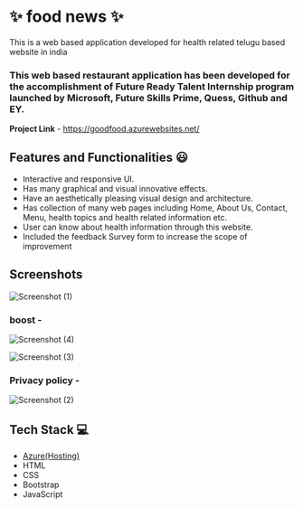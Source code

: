 # ✨ food news  ✨

This is a web based application developed for health related telugu based website in india

### This web based restaurant application has been developed for the accomplishment of Future Ready Talent Internship program launched by Microsoft, Future Skills Prime, Quess, Github and EY.


**Project Link** - https://goodfood.azurewebsites.net/


## Features and Functionalities 😃

- Interactive and responsive UI.
- Has many graphical and visual innovative effects.
- Have an aesthetically pleasing visual design and architecture.
- Has collection of many web pages including Home, About Us, Contact, Menu, health topics and health related information etc.
- User can know about health information through this website.
- Included the feedback Survey form to increase the scope of improvement 

## Screenshots


![Screenshot (1)](https://user-images.githubusercontent.com/113182767/194613471-e2e3ed40-ddf9-4c73-85aa-8eadf7f1cd0b.png)

   

### boost -
![Screenshot (4)](https://user-images.githubusercontent.com/113182767/194614022-01e74c17-b766-46a6-8fbd-d30a6fdbe302.png)


![Screenshot (3)](https://user-images.githubusercontent.com/113182767/194613928-3a9dc9ef-6b18-472c-9892-1b4888014d27.png)


### Privacy policy -


![Screenshot (2)](https://user-images.githubusercontent.com/113182767/194613669-b80da0a7-affa-4a64-978b-dddbafc8d9b9.png)

## Tech Stack 💻

- [Azure(Hosting)](https://azure.microsoft.com/en-in/features/azure-portal/)
- HTML
- CSS
- Bootstrap
- JavaScript
